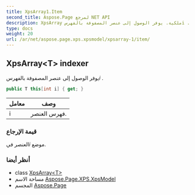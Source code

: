```yaml
---
title: XpsArray1.Item
second_title: Aspose.Page لمرجع NET API
description: XpsArray ملكية. يوفر الوصول إلى عنصر المصفوفة بالفهرسi .
type: docs
weight: 20
url: /ar/net/aspose.page.xps.xpsmodel/xpsarray-1/item/
---
```

## XpsArray&lt;T&gt; indexer

يوفر الوصول إلى عنصر المصفوفة بالفهرس*i* .

```csharp
public T this[int i] { get; }
```

| معامل | وصف |
| --- | --- |
| i | فهرس العنصر. |

### قيمة الإرجاع

العنصر في*i* موضع.

### أنظر أيضا

* class [XpsArray&lt;T&gt;](../)
* مساحة الاسم [Aspose.Page.XPS.XpsModel](../../xpsarray-1/)
* المجسم [Aspose.Page](../../../)


